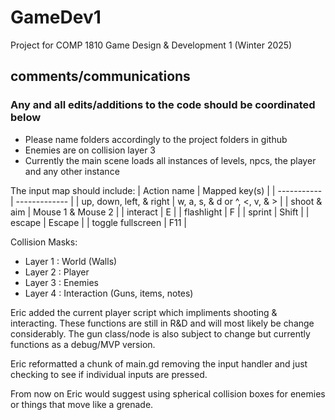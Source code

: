 # GameDev1
Project for COMP 1810 Game Design &amp; Development 1 (Winter 2025)

## comments/communications
### Any and all edits/additions to the code should be coordinated below
- Please name folders accordingly to the project folders in github
- Enemies are on collision layer 3
- Currently the main scene loads all instances of levels, npcs, the player and any other instance

The input map should include:
 | Action name | Mapped key(s) |
 | ----------- | ------------- |
 | up, down, left, & right | w, a, s, & d or ^, <, v, & > |
 | shoot & aim             | Mouse 1 & Mouse 2 |
 | interact                | E |
 | flashlight              | F |
 | sprint                  | Shift |
 | escape                  | Escape |
 | toggle fullscreen       | F11 |

Collision Masks:
- Layer 1	: World (Walls)
- Layer 2	: Player
- Layer 3	: Enemies
- Layer 4	: Interaction (Guns, items, notes)

Eric added the current player script which impliments shooting & interacting. These functions are still in R&D and
will most likely be change considerably. The gun class/node is also subject to change but currently functions
as a debug/MVP version.

Eric reformatted a chunk of main.gd removing the input handler and just checking to see if individual inputs are pressed.

From now on Eric would suggest using spherical collision boxes for enemies or things that move like a grenade.

